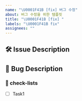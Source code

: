 ```yaml
---
name: "\U0001F41B [fix] 버그 수정"
about: 버그 수정을 위한 템플릿
title: "\U0001F41B [fix] "
labels: "\U0001F41B fix"
assignees: ""
---
```


## 🛠️ Issue Description

[//]: # "해당 이슈에 대한 설명을 작성해주세요."

## 💭 Bug Description

[//]: # "버그가 끼치는 영향과 문제를 설명해주세요."

### 📝 check-lists

[//]: # "업무 체크리스트를 작성해주세요."

- [ ] Task1
